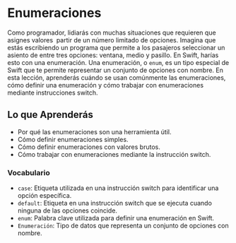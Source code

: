 # Enumeraciones

Como programador, lidiarás con muchas situaciones que requieren que asignes valores  partir de un número limitado de opciones. Imagina que estás escribiendo un programa que permite a los pasajeros seleccionar un asiento de entre tres opciones: ventana, medio y pasillo. En Swift, harías esto con una enumeración.
Una enumeración, o `enum`, es un tipo especial de Swift que te permite representar un conjunto de opciones con nombre. En esta lección, aprenderás cuándo se usan comúnmente las enumeraciones, cómo definir una enumeración y cómo trabajar con enumeraciones mediante instrucciones switch.

## Lo que Aprenderás
- Por qué las enumeraciones son una herramienta útil.
- Cómo definir enumeraciones simples.
- Cómo definir enumeraciones con valores brutos.
- Cómo trabajar con enumeraciones mediante la instrucción switch.

### Vocabulario
- `case`: Etiqueta utilizada en una instrucción switch para identificar una opción específica.
- `default`: Etiqueta en una instrucción switch que se ejecuta cuando ninguna de las opciones coincide.
- `enum`: Palabra clave utilizada para definir una enumeración en Swift.
- `Enumeración`: Tipo de datos que representa un conjunto de opciones con nombre.
